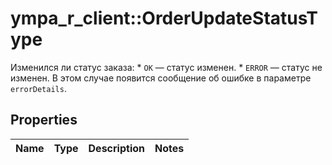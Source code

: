 # ympa_r_client::OrderUpdateStatusType

Изменился ли статус заказа:  * `OK` — статус изменен.  * `ERROR` — статус не изменен. В этом случае появится сообщение об ошибке в параметре `errorDetails`. 

## Properties
Name | Type | Description | Notes
------------ | ------------- | ------------- | -------------


